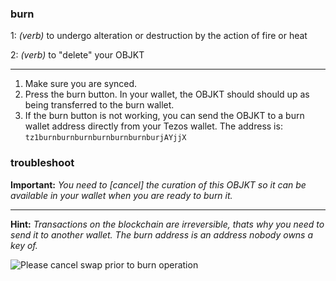 ### **burn**

1: _(verb)_ to undergo alteration or destruction by the action of fire or heat

2: _(verb)_ to "delete" your OBJKT


***

1. Make sure you are synced.
2. Press the burn button. In your wallet, the OBJKT should should up as being transferred to the burn wallet.
3. If the burn button is not working, you can send the OBJKT to a burn wallet address directly from your Tezos wallet. The address is: `tz1burnburnburnburnburnburnburjAYjjX`

### **troubleshoot**
**Important:** _You need to [cancel] the curation of this OBJKT so it can be available in your wallet when you are ready to burn it._
***
**Hint:** _Transactions on the blockchain are irreversible, thats why you need to send it to another wallet. The burn address is an address nobody owns a key of._

![Please cancel swap prior to burn operation](https://i.ibb.co/c6x821J/sketch-1619101908825.png)

